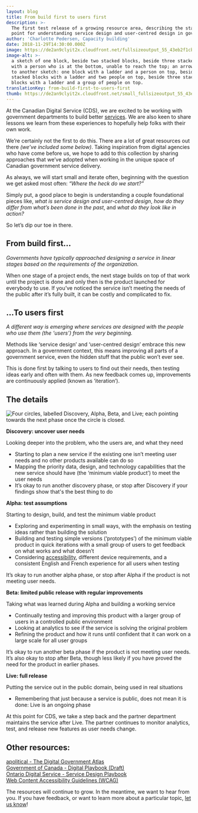 ```yaml
---
layout: blog
title: From build first to users first
description: >-
  The first test release of a growing resource area, describing the starting
  point for understanding service design and user-centred design in government.
author: 'Charlotte Pedersen, Capacity building'
date: 2018-11-29T14:30:00.000Z
image: https://de2an9clyit2x.cloudfront.net/fullsizeoutput_55_43eb2f1cba.jpg
image-alt: >-
  a sketch of one block, beside two stacked blocks, beside three stacked blocks
  with a person who is at the bottom, unable to reach the top; an arrow pointing
  to another sketch: one block with a ladder and a person on top, beside two
  stacked blocks with a ladder and two people on top, beside three stacked
  blocks with a ladder and a group of people on top.
translationKey: from-build-first-to-users-first
thumb: https://de2an9clyit2x.cloudfront.net/small_fullsizeoutput_55_43eb2f1cba.jpg
---
```

At the Canadian Digital Service (CDS), we are excited to be working with government departments to build better [services](https://digital.canada.ca/products/). We are also keen to share lessons we learn from these experiences to hopefully help folks with their own work.

We’re certainly not the first to do this. There are a lot of great resources out there _(we’ve included some below)_. Taking inspiration from digital agencies who have come before us, we hope to add to this collection by sharing approaches that we’ve adopted when working in the unique space of Canadian government service delivery.

As always, we will start small and iterate often, beginning with the question we get asked most often: _“Where the heck do we start?”_

Simply put, a good place to begin is understanding a couple foundational pieces like, _what is service design and user-centred design_, _how do they differ from what’s been done in the past_, and _what do they look like in action?_

So let’s dip our toe in there.

## From build first…

_Governments have typically approached designing a service in linear stages based on the requirements of the organization._

When one stage of a project ends, the next stage builds on top of that work until the project is done and only then is the product launched for everybody to use. If you’ve noticed the service isn’t meeting the needs of the public after it’s fully built, it can be costly and complicated to fix.

## …To users first

_A different way is emerging where services are designed with the people who use them (the ‘users’) from the very beginning._

Methods like ‘service design’ and ‘user-centred design’ embrace this new approach. In a government context, this means improving all parts of a government service, even the hidden stuff that the public won’t ever see.

This is done first by talking to users to find out their needs, then testing ideas early and often with them. As new feedback comes up, improvements are continuously applied (known as ‘iteration’).

## The details

![Four circles, labelled Discovery, Alpha, Beta, and Live; each pointing towards the next phase once the circle is closed.](https://de2an9clyit2x.cloudfront.net/workflowenglish_14eb8ee03f.png)

**Discovery: uncover user needs**

Looking deeper into the problem, who the users are, and what they need

* Starting to plan a new service if the existing one isn’t meeting user needs and no other products available can do so
* Mapping the priority data, design, and technology capabilities that the new service should have (the ‘minimum viable product’) to meet the user needs
* It’s okay to run another discovery phase, or stop after Discovery if your findings show that's the best thing to do

**Alpha: test assumptions**

Starting to design, build, and test the minimum viable product

* Exploring and experimenting in small ways, with the emphasis on testing ideas rather than building the solution
* Building and testing simple versions (‘prototypes’) of the minimum viable product in quick iterations with a small group of users to get feedback on what works and what doesn’t
* Considering [accessibility](https://www.w3.org/WAI/standards-guidelines/wcag/), different device requirements, and a consistent English and French experience for all users when testing

It’s okay to run another alpha phase, or stop after Alpha if the product is not meeting user needs.

**Beta: limited public release with regular improvements**

Taking what was learned during Alpha and building a working service

* Continually testing and improving this product with a larger group of users in a controlled public environment
* Looking at analytics to see if the service is solving the original problem
* Refining the product and how it runs until confident that it can work on a large scale for all user groups

It’s okay to run another beta phase if the product is not meeting user needs. It’s also okay to stop after Beta, though less likely if you have proved the need for the product in earlier phases.

**Live: full release**

Putting the service out in the public domain, being used in real situations

* Remembering that just because a service is public, does not mean it is done: Live is an ongoing phase

At this point for CDS, we take a step back and the partner department maintains the service after Live. The partner continues to monitor analytics, test, and release new features as user needs change.

## Other resources:

[apolitical - The Digital Government Atlas](https://apolitical.co/solution_article/the-digital-government-atlas-the-worlds-best-tools-and-resources/)\
[Government of Canada - Digital Playbook (Draft)](https://github.com/canada-ca/digital-playbook-guide-numerique)\
[Ontario Digital Service - Service Design Playbook](https://www.ontario.ca/page/service-design-playbook)\
[Web Content Accessibility Guidelines (WCAG)](https://www.w3.org/WAI/standards-guidelines/wcag/)

The resources will continue to grow. In the meantime, we want to hear from you. If you have feedback, or want to learn more about a particular topic, [let us know](mailto:cds-snc@servicecanada.gc.ca)!

